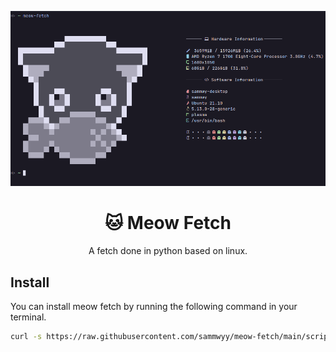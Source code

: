 ![screenshot](https://github.com/sammwyy/meow-fetch/raw/main/assets/screenshot-1.png)

<h1 align="center">🐱 Meow Fetch</h1>
<p align="center">A fetch done in python based on linux.</p>

## Install

You can install meow fetch by running the following command in your terminal.  
```bash
curl -s https://raw.githubusercontent.com/sammwyy/meow-fetch/main/scripts/installer.sh | sudo bash /dev/stdin arg1 arg2
```
